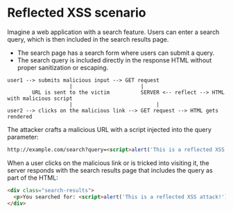 # Reflected XSS scenario

Imagine a web application with a search feature. Users can enter a search query, which is then included in the search results page.
- The search page has a search form where users can submit a query.
- The search query is included directly in the response HTML without proper sanitization or escaping.

```
user1 --> submits malicious input --> GET request
                    |                      |
        URL is sent to the victim          SERVER <-- reflect --> HTML with malicious script
                    |                           |
user2 --> clicks on the malicious link --> GET request --> HTML gets rendered
```

The attacker crafts a malicious URL with a script injected into the query parameter:
``` html
http://example.com/search?query=<script>alert('This is a reflected XSS attack!');</script>
```
When a user clicks on the malicious link or is tricked into visiting it, the server responds with the search results page that includes the query as part of the HTML:
``` html
<div class="search-results">
  <p>You searched for: <script>alert('This is a reflected XSS attack!');</script></p>
</div>
```
